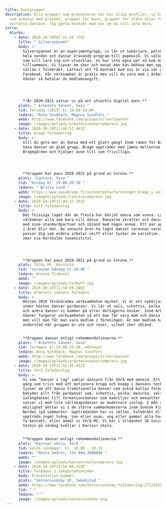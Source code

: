 ```yaml
---
title: Dansgrupper
description: Alla grupper som presenteras här har olika profiler, vi har grupper
  som arbetar med projekt, grupper för barn, grupper för äldre eller för
  oerfarna dansare. Tag gärna kontakt med oss om du vill veta mera.
intro:
  blurbs:
    - date: 2020-10-19T07:41:34.735Z
      title: " Silverspännet"
      body: >-
        Silverspännet är en experimentgrupp, vi lär ut nybörjare, polskor från
        hela norden och dansar krävande program till popmusik. Vi välkomnar alla
        som vill lära sig och utvecklas. Vi har inte egna par så kom ensam eller
        tillsammans. Vi tipsar om skor och annat man kan behöva men uppträder
        sällan i folkdräkt. Lättast att få kontakt med oss är via vår grupp i
        Facebook. Vår verksamhet är gratis men vill du vara med i Arbetets
        Vänner så betalar du medlemsavgift.




        **År 2020-2021 satsar vi på att utveckla digital dans.**
      plats: " Arbetets Vänner, Vasa "
      tid: Torsdag (2019) kl.18:00-19:00
      ledare: "Anna Sundback, Magnus Sundfors "
      webb: http://www.facebook.com/groups/silverspannet
      image: /images/uploads/arbetetsvannercompress.jpg
    - date: 2020-10-19T11:44:53.441Z
      title: Brage folkdanslag
      body: >-
        Vill du göra mer än dansa med ett glatt gäng? Inom ramen för Brage i
        Vasa dansar en glad grupp. Brage uppträder med jämna mellanrum på
        Bragegården och hjälper även till som frivilliga.




        **Gruppen har paus 2020-2021 på grund av Corona.**
      plats: "Cantare, Vasa "
      tid: "Onsdag kl. 19:00-20:30 "
      ledare: " Britta Lund "
      webb: https://www.vasabrage.fi/sv/kontakta/foreningen_brage_i_vasa/
      image: /images/uploads/cantarecompress.jpg
    - date: 2020-10-19T11:49:37.242Z
      title: Solf folkdanslag
      body: >-
        Det fnissiga laget där de flesta har börjat dansa som vuxna. Laget
        välkomnar alla som bara vill dansa. Dansarna skrattar och dansar ibland
        med sina standardpartner och ibland med någon annan. Ett par uppträdande
        i året blir det. De senaste åren ha laget dansat varannan vecka så laget
        passar dig som endera arbetar skift eller tycker om variation. Anmälan
        sker via Korsholms vuxenistitut.




        **Gruppen har paus 2020-2021 på grund av Corona.**
      plats: Tölby HF, Korsholm
      tid: "varannan måndag kl.19:00 "
      ledare: Annina Ylikoski
      webb: ""
      image: /images/uploads/tolbyhf.jpg
    - date: 2020-10-19T11:50:59.348Z
      title: Arbetets vänners folkdans
      body: >-
        Hösten 2019 förändrades verksamheten mycket. Vi är ett nybörjarlag som
        under hösten dansar pardanser. Vi lär ut vals, schottis, polka, mazurka
        och andra danser vi kommer på eller deltagarna önskar. Inom Arbetes
        Vänner fungerar verksamheten så att man får vara med och dansa gratis
        men vill man får man vara medlem i föreningen. Är man medlem kan man få
        understöd när gruppen är ute och reser, vilket sker ibland.


        **Gruppen dansar enligt rekommendationerna.**
      plats: " Arbetets Vänner, Vasa"
      tid: tordagar kl.19:00-20:30, måndagar
      ledare: Anna Sundback, Magnus Sundfors
      webb: http://www.facebook.com/groups/silverspannet
      image: /images/uploads/arbetetsvannercompress.jpg
    - date: 2020-10-19T11:52:45.452Z
      title: Vörå folkdanslag
      body: >-
        Vi som ”dansar i lag” samlar dansare från Vörå med omnejd. Ett glatt
        gäng som trivs med att motionera kropp och knopp i dansens tecken. Vi
        tycker om att dansa traditionella danser som också kallas folkdans. Det
        betyder allt från pardanser som, schottis, polka, mazurka, vals,
        salongdanser till formationsdanser som kadriljer och menuetter. Detta
        varvar vi med lite sällskapsdanser av modernare inslag. I mån av
        möjlighet deltar vi i de större sammankomsterna inom Svensk Finland och
        Norden (på sommaren). Uppträdanden har vi sällan. Folkdräkt eller att
        uppträda inget tvång. Van eller ovan, ung eller gammal alla har rum med.
        Ta kontakt, eller anmäl vi Vörå MI. Vi har i allmänhet 10 övningar per
        termin på söndag kvällar i Karvsor skola.


        **Gruppen dansar enligt rekommendationerna.**
      plats: "Karvsor skola, Vörå "
      tid: Valda söndagar, kl. 18.00 - 20.15
      ledare: "Gösta Småros, tfn 044-3808006 "
      webb: ""
      image: /images/uploads/karvsorskolacompress.jpg
    - date: 2020-10-19T11:54:00.318Z
      title: Folkdans i Jakobstadsnejden
      body: Presentation kommer.
      plats: "Vestersundsby UF, Jakobstad "
      webb: https://www.facebook.com/Vestersundsby-folkdanslag-271210583217610/
      tid: "-"
      ledare: "-"
      image: /images/uploads/vestersundsby.png
---
```

